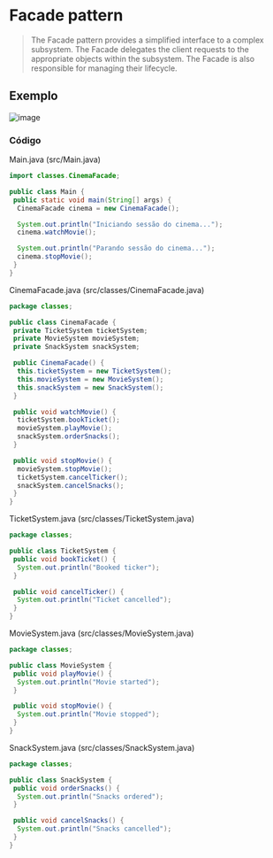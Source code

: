 # Facade pattern

> The Facade pattern provides a simplified interface to a complex subsystem. The Facade delegates the client requests to the appropriate objects within the subsystem. The Facade is also responsible for managing their lifecycle.

## Exemplo

![image](https://github.com/jxqlnm/Eng3/assets/128145943/fa10fd0d-06b2-46b4-b828-268ec3b5e448)


### Código

Main.java (src/Main.java)

```java
import classes.CinemaFacade;

public class Main {
 public static void main(String[] args) {
  CinemaFacade cinema = new CinemaFacade();

  System.out.println("Iniciando sessão do cinema...");
  cinema.watchMovie();

  System.out.println("Parando sessão do cinema...");
  cinema.stopMovie();
 }
}
```

CinemaFacade.java (src/classes/CinemaFacade.java)

```java
package classes;

public class CinemaFacade {
 private TicketSystem ticketSystem;
 private MovieSystem movieSystem;
 private SnackSystem snackSystem;

 public CinemaFacade() {
  this.ticketSystem = new TicketSystem();
  this.movieSystem = new MovieSystem();
  this.snackSystem = new SnackSystem();
 }

 public void watchMovie() {
  ticketSystem.bookTicket();
  movieSystem.playMovie();
  snackSystem.orderSnacks();
 }

 public void stopMovie() {
  movieSystem.stopMovie();
  ticketSystem.cancelTicker();
  snackSystem.cancelSnacks();
 }
}
```

TicketSystem.java (src/classes/TicketSystem.java)

```java
package classes;

public class TicketSystem {
 public void bookTicket() {
  System.out.println("Booked ticker");
 }

 public void cancelTicker() {
  System.out.println("Ticket cancelled");
 }
}
```

MovieSystem.java (src/classes/MovieSystem.java)

```java
package classes;

public class MovieSystem {
 public void playMovie() {
  System.out.println("Movie started");
 }

 public void stopMovie() {
  System.out.println("Movie stopped");
 }
}
```

SnackSystem.java (src/classes/SnackSystem.java)

```java
package classes;

public class SnackSystem {
 public void orderSnacks() {
  System.out.println("Snacks ordered");
 }

 public void cancelSnacks() {
  System.out.println("Snacks cancelled");
 }
}
```
